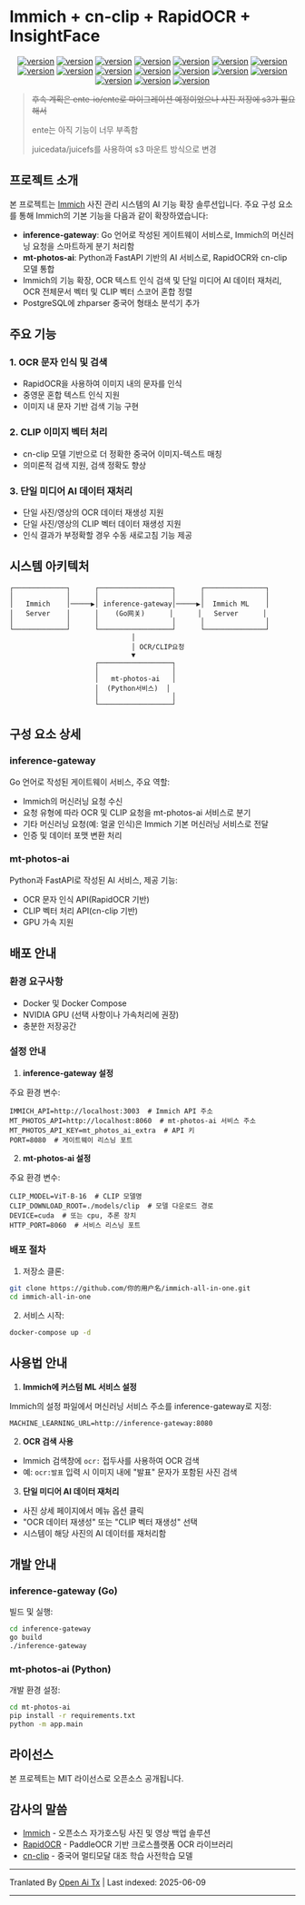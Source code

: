 # Immich + cn-clip + RapidOCR + InsightFace

<div style="text-align: center"><p><a href="https://openaitx.github.io/view.html?user=eric-gitta-moore&project=immich-all-in-one&lang=en"><img src="https://img.shields.io/badge/EN-white" alt="version"></a> <a href="https://openaitx.github.io/view.html?user=eric-gitta-moore&project=immich-all-in-one&lang=zh-CN"><img src="https://img.shields.io/badge/简中-white" alt="version"></a> <a href="https://openaitx.github.io/view.html?user=eric-gitta-moore&project=immich-all-in-one&lang=zh-TW"><img src="https://img.shields.io/badge/繁中-white" alt="version"></a> <a href="https://openaitx.github.io/view.html?user=eric-gitta-moore&project=immich-all-in-one&lang=ja"><img src="https://img.shields.io/badge/日本語-white" alt="version"></a> <a href="https://openaitx.github.io/view.html?user=eric-gitta-moore&project=immich-all-in-one&lang=ko"><img src="https://img.shields.io/badge/한국어-white" alt="version"></a> <a href="https://openaitx.github.io/view.html?user=eric-gitta-moore&project=immich-all-in-one&lang=th"><img src="https://img.shields.io/badge/ไทย-white" alt="version"></a> <a href="https://openaitx.github.io/view.html?user=eric-gitta-moore&project=immich-all-in-one&lang=fr"><img src="https://img.shields.io/badge/Français-white" alt="version"></a> <a href="https://openaitx.github.io/view.html?user=eric-gitta-moore&project=immich-all-in-one&lang=de"><img src="https://img.shields.io/badge/Deutsch-white" alt="version"></a> <a href="https://openaitx.github.io/view.html?user=eric-gitta-moore&project=immich-all-in-one&lang=es"><img src="https://img.shields.io/badge/Español-white" alt="version"></a> <a href="https://openaitx.github.io/view.html?user=eric-gitta-moore&project=immich-all-in-one&lang=it"><img src="https://img.shields.io/badge/Italiano-white" alt="version"></a> <a href="https://openaitx.github.io/view.html?user=eric-gitta-moore&project=immich-all-in-one&lang=ru"><img src="https://img.shields.io/badge/Русский-white" alt="version"></a> <a href="https://openaitx.github.io/view.html?user=eric-gitta-moore&project=immich-all-in-one&lang=pt"><img src="https://img.shields.io/badge/Português-white" alt="version"></a> <a href="https://openaitx.github.io/view.html?user=eric-gitta-moore&project=immich-all-in-one&lang=nl"><img src="https://img.shields.io/badge/Nederlands-white" alt="version"></a> <a href="https://openaitx.github.io/view.html?user=eric-gitta-moore&project=immich-all-in-one&lang=pl"><img src="https://img.shields.io/badge/Polski-white" alt="version"></a> <a href="https://openaitx.github.io/view.html?user=eric-gitta-moore&project=immich-all-in-one&lang=ar"><img src="https://img.shields.io/badge/العربية-white" alt="version"></a> <a href="https://openaitx.github.io/view.html?user=eric-gitta-moore&project=immich-all-in-one&lang=tr"><img src="https://img.shields.io/badge/Türkçe-white" alt="version"></a> <a href="https://openaitx.github.io/view.html?user=eric-gitta-moore&project=immich-all-in-one&lang=vi"><img src="https://img.shields.io/badge/Tiếng Việt-white" alt="version"></a> </p></div>

> ~~후속 계획은 ente-io/ente로 마이그레이션 예정이었으나 사진 저장에 s3가 필요해서~~
> 
> ente는 아직 기능이 너무 부족함
> 
> juicedata/juicefs를 사용하여 s3 마운트 방식으로 변경

## 프로젝트 소개

본 프로젝트는 [Immich](https://github.com/immich-app/immich) 사진 관리 시스템의 AI 기능 확장 솔루션입니다. 주요 구성 요소를 통해 Immich의 기본 기능을 다음과 같이 확장하였습니다:

- **inference-gateway**: Go 언어로 작성된 게이트웨이 서비스로, Immich의 머신러닝 요청을 스마트하게 분기 처리함
- **mt-photos-ai**: Python과 FastAPI 기반의 AI 서비스로, RapidOCR와 cn-clip 모델 통합
- Immich의 기능 확장, OCR 텍스트 인식 검색 및 단일 미디어 AI 데이터 재처리, OCR 전체문서 벡터 및 CLIP 벡터 스코어 혼합 정렬
- PostgreSQL에 zhparser 중국어 형태소 분석기 추가

## 주요 기능

### 1. OCR 문자 인식 및 검색

- RapidOCR을 사용하여 이미지 내의 문자를 인식
- 중영문 혼합 텍스트 인식 지원
- 이미지 내 문자 기반 검색 기능 구현

### 2. CLIP 이미지 벡터 처리

- cn-clip 모델 기반으로 더 정확한 중국어 이미지-텍스트 매칭
- 의미론적 검색 지원, 검색 정확도 향상

### 3. 단일 미디어 AI 데이터 재처리

- 단일 사진/영상의 OCR 데이터 재생성 지원
- 단일 사진/영상의 CLIP 벡터 데이터 재생성 지원
- 인식 결과가 부정확할 경우 수동 새로고침 기능 제공

## 시스템 아키텍처

```
┌─────────────┐      ┌──────────────────┐      ┌───────────────┐
│             │      │                  │      │               │
│   Immich    │─────▶│ inference-gateway│─────▶│  Immich ML    │
│   Server    │      │    (Go网关)      │      │   Server      │
│             │      │                  │      │               │
└─────────────┘      └──────────────────┘      └───────────────┘
                              │
                              │ OCR/CLIP요청
                              ▼
                     ┌──────────────────┐
                     │                  │
                     │   mt-photos-ai   │
                     │  (Python서비스)  │
                     │                  │
                     └──────────────────┘
```

## 구성 요소 상세

### inference-gateway

Go 언어로 작성된 게이트웨이 서비스, 주요 역할:
- Immich의 머신러닝 요청 수신
- 요청 유형에 따라 OCR 및 CLIP 요청을 mt-photos-ai 서비스로 분기
- 기타 머신러닝 요청(예: 얼굴 인식)은 Immich 기본 머신러닝 서비스로 전달
- 인증 및 데이터 포맷 변환 처리

### mt-photos-ai

Python과 FastAPI로 작성된 AI 서비스, 제공 기능:
- OCR 문자 인식 API(RapidOCR 기반)
- CLIP 벡터 처리 API(cn-clip 기반)
- GPU 가속 지원

## 배포 안내

### 환경 요구사항

- Docker 및 Docker Compose
- NVIDIA GPU (선택 사항이나 가속처리에 권장)
- 충분한 저장공간

### 설정 안내

1. **inference-gateway 설정**

주요 환경 변수:
```
IMMICH_API=http://localhost:3003  # Immich API 주소
MT_PHOTOS_API=http://localhost:8060  # mt-photos-ai 서비스 주소
MT_PHOTOS_API_KEY=mt_photos_ai_extra  # API 키
PORT=8080  # 게이트웨이 리스닝 포트
```

2. **mt-photos-ai 설정**

주요 환경 변수:
```
CLIP_MODEL=ViT-B-16  # CLIP 모델명
CLIP_DOWNLOAD_ROOT=./models/clip  # 모델 다운로드 경로
DEVICE=cuda  # 또는 cpu, 추론 장치
HTTP_PORT=8060  # 서비스 리스닝 포트
```

### 배포 절차

1. 저장소 클론:
```bash
git clone https://github.com/你的用户名/immich-all-in-one.git
cd immich-all-in-one
```

2. 서비스 시작:
```bash
docker-compose up -d
```

## 사용법 안내

1. **Immich에 커스텀 ML 서비스 설정**

Immich의 설정 파일에서 머신러닝 서비스 주소를 inference-gateway로 지정:
```
MACHINE_LEARNING_URL=http://inference-gateway:8080
```

2. **OCR 검색 사용**

- Immich 검색창에 `ocr:` 접두사를 사용하여 OCR 검색
- 예: `ocr:발표` 입력 시 이미지 내에 "발표" 문자가 포함된 사진 검색

3. **단일 미디어 AI 데이터 재처리**

- 사진 상세 페이지에서 메뉴 옵션 클릭
- "OCR 데이터 재생성" 또는 "CLIP 벡터 재생성" 선택
- 시스템이 해당 사진의 AI 데이터를 재처리함

## 개발 안내

### inference-gateway (Go)

빌드 및 실행:
```bash
cd inference-gateway
go build
./inference-gateway
```

### mt-photos-ai (Python)

개발 환경 설정:
```bash
cd mt-photos-ai
pip install -r requirements.txt
python -m app.main
```

## 라이선스

본 프로젝트는 MIT 라이선스로 오픈소스 공개됩니다.

## 감사의 말씀

- [Immich](https://github.com/immich-app/immich) - 오픈소스 자가호스팅 사진 및 영상 백업 솔루션
- [RapidOCR](https://github.com/RapidAI/RapidOCR) - PaddleOCR 기반 크로스플랫폼 OCR 라이브러리
- [cn-clip](https://github.com/OFA-Sys/Chinese-CLIP) - 중국어 멀티모달 대조 학습 사전학습 모델

---

Tranlated By [Open Ai Tx](https://github.com/OpenAiTx/OpenAiTx) | Last indexed: 2025-06-09

---